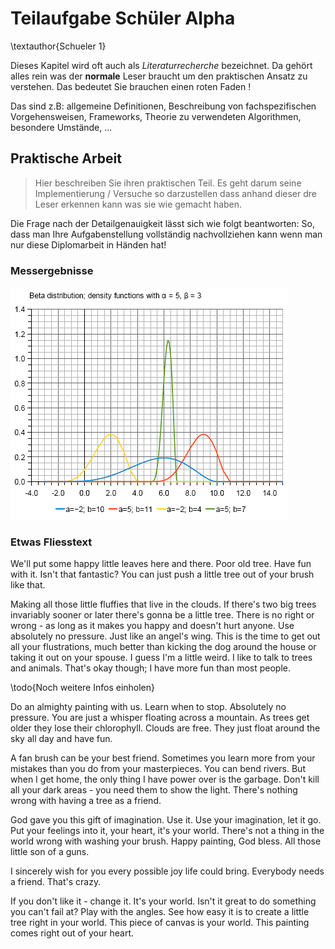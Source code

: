 # Teilaufgabe Schüler Alpha
\textauthor{Schueler 1}

Dieses Kapitel wird oft auch als _Literaturrecherche_ bezeichnet. Da gehört alles rein was der __normale__ Leser braucht um den praktischen Ansatz zu verstehen. Das bedeutet Sie brauchen einen roten Faden !

Das sind z.B: allgemeine Definitionen, Beschreibung von fachspezifischen Vorgehensweisen, Frameworks, Theorie zu verwendeten Algorithmen, besondere Umstände, ...

## Praktische Arbeit

> Hier beschreiben Sie ihren praktischen Teil. Es geht darum seine Implementierung / Versuche so darzustellen dass anhand dieser dre Leser erkennen kann was sie wie gemacht haben.

Die Frage nach der Detailgenauigkeit lässt sich wie folgt beantworten: So, dass man Ihre Aufgabenstellung vollständig  nachvollziehen kann wenn man nur diese Diplomarbeit in Händen hat!

### Messergebnisse

![Ein PNG Bild\label{fig:png_bild}](img/graph.png)

### Etwas Fliesstext

We'll put some happy little leaves here and there. Poor old tree. Have fun with it. Isn't that fantastic? You can just push a little tree out of your brush like that.

Making all those little fluffies that live in the clouds. If there's two big trees invariably sooner or later there's gonna be a little tree. There is no right or wrong - as long as it makes you happy and doesn't hurt anyone. Use absolutely no pressure. Just like an angel's wing. This is the time to get out all your flustrations, much better than kicking the dog around the house or taking it out on your spouse. I guess I'm a little weird. I like to talk to trees and animals. That's okay though; I have more fun than most people.

\todo{Noch weitere Infos einholen}

Do an almighty painting with us. Learn when to stop. Absolutely no pressure. You are just a whisper floating across a mountain. As trees get older they lose their chlorophyll. Clouds are free. They just float around the sky all day and have fun.

A fan brush can be your best friend. Sometimes you learn more from your mistakes than you do from your masterpieces. You can bend rivers. But when I get home, the only thing I have power over is the garbage. Don't kill all your dark areas - you need them to show the light. There's nothing wrong with having a tree as a friend.

God gave you this gift of imagination. Use it. Use your imagination, let it go. Put your feelings into it, your heart, it's your world. There's not a thing in the world wrong with washing your brush. Happy painting, God bless. All those little son of a guns.

I sincerely wish for you every possible joy life could bring. Everybody needs a friend. That's crazy.

If you don't like it - change it. It's your world. Isn't it great to do something you can't fail at? Play with the angles. See how easy it is to create a little tree right in your world. This piece of canvas is your world. This painting comes right out of your heart.




